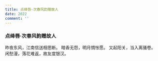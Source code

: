 ```yaml
---
title: 点绛唇·次春风韵赠故人
date: 2022
comment: ''
---
```

### 点绛唇·次春风韵赠故人

昨夜东风，江南信送相思断。
暗香无怨，明月惆怅愿。
又起阳关，当入离骚卷。
闲愁漫，落花难返，故友度银汉。